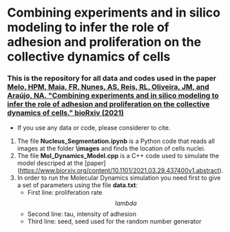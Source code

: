 # Combining experiments and in silico modeling to infer the role of adhesion and proliferation on the collective dynamics of cells


### This is the repository for all data and codes used in the paper [Melo, HPM, Maia, FR, Nunes, AS, Reis, RL, Oliveira, JM, and Araújo, NA.  "Combining experiments and in silico modeling to infer the role of adhesion and proliferation on the collective dynamics of cells." bioRxiv (2021)](https://www.biorxiv.org/content/10.1101/2021.03.29.437400v1.abstract)

* If you use any data or code, please considerer to cite. 

1. The file **Nucleus_Segmentation.ipynb** is a Python code that reads all images at the folder **\images** and finds the location of cells nuclei.
2. The file **Mol_Dynamics_Model.cpp** is a C++ code used to simulate the model descriped at the [paper] (https://www.biorxiv.org/content/10.1101/2021.03.29.437400v1.abstract).
3. In order to run the Molecular Dynamics simulation you need first to give a set of parameters using the file **data.txt**:  
    - First line: proliferation rate $$lambda$$
    - Second line: tau, intensity of adhesion
    - Third line: seed, seed used for the random number generator 


